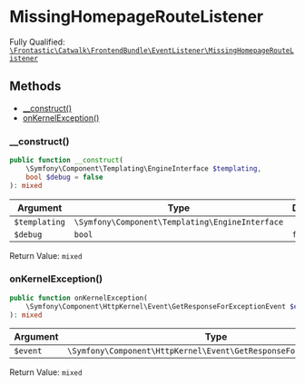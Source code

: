 #  MissingHomepageRouteListener

Fully Qualified: [`\Frontastic\Catwalk\FrontendBundle\EventListener\MissingHomepageRouteListener`](../../../../src/php/FrontendBundle/EventListener/MissingHomepageRouteListener.php)

## Methods

* [__construct()](#__construct)
* [onKernelException()](#onkernelexception)

### __construct()

```php
public function __construct(
    \Symfony\Component\Templating\EngineInterface $templating,
    bool $debug = false
): mixed
```

Argument|Type|Default|Description
--------|----|-------|-----------
`$templating`|`\Symfony\Component\Templating\EngineInterface`||
`$debug`|`bool`|`false`|

Return Value: `mixed`

### onKernelException()

```php
public function onKernelException(
    \Symfony\Component\HttpKernel\Event\GetResponseForExceptionEvent $event
): mixed
```

Argument|Type|Default|Description
--------|----|-------|-----------
`$event`|`\Symfony\Component\HttpKernel\Event\GetResponseForExceptionEvent`||

Return Value: `mixed`

